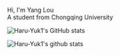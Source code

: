 
Hi, I'm Yang Lou  
A student from Chongqing University

![Haru-Yuk1's GitHub stats](https://github-readme-stats.vercel.app/api?username=Haru-Yuk1&show_icons=true&theme=radical)

![Haru-Yuk1's github stats](https://github-readme-stats.vercel.app/api/top-langs/?username=Haru-Yuk1&theme=radical&layout=compact)